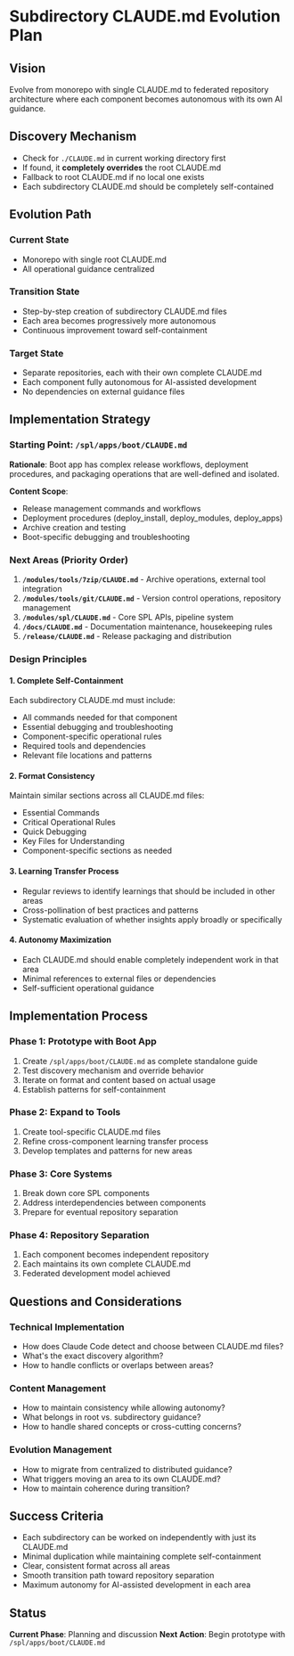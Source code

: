 # Subdirectory CLAUDE.md Evolution Plan

## Vision

Evolve from monorepo with single CLAUDE.md to federated repository architecture where each component becomes autonomous with its own AI guidance.

## Discovery Mechanism

- Check for `./CLAUDE.md` in current working directory first
- If found, it **completely overrides** the root CLAUDE.md  
- Fallback to root CLAUDE.md if no local one exists
- Each subdirectory CLAUDE.md should be completely self-contained

## Evolution Path

### Current State
- Monorepo with single root CLAUDE.md
- All operational guidance centralized

### Transition State  
- Step-by-step creation of subdirectory CLAUDE.md files
- Each area becomes progressively more autonomous
- Continuous improvement toward self-containment

### Target State
- Separate repositories, each with their own complete CLAUDE.md
- Each component fully autonomous for AI-assisted development
- No dependencies on external guidance files

## Implementation Strategy

### Starting Point: `/spl/apps/boot/CLAUDE.md`
**Rationale**: Boot app has complex release workflows, deployment procedures, and packaging operations that are well-defined and isolated.

**Content Scope**:
- Release management commands and workflows
- Deployment procedures (deploy_install, deploy_modules, deploy_apps)
- Archive creation and testing
- Boot-specific debugging and troubleshooting

### Next Areas (Priority Order)
1. **`/modules/tools/7zip/CLAUDE.md`** - Archive operations, external tool integration
2. **`/modules/tools/git/CLAUDE.md`** - Version control operations, repository management  
3. **`/modules/spl/CLAUDE.md`** - Core SPL APIs, pipeline system
4. **`/docs/CLAUDE.md`** - Documentation maintenance, housekeeping rules
5. **`/release/CLAUDE.md`** - Release packaging and distribution

### Design Principles

#### 1. Complete Self-Containment
Each subdirectory CLAUDE.md must include:
- All commands needed for that component
- Essential debugging and troubleshooting
- Component-specific operational rules
- Required tools and dependencies
- Relevant file locations and patterns

#### 2. Format Consistency
Maintain similar sections across all CLAUDE.md files:
- Essential Commands
- Critical Operational Rules  
- Quick Debugging
- Key Files for Understanding
- Component-specific sections as needed

#### 3. Learning Transfer Process
- Regular reviews to identify learnings that should be included in other areas
- Cross-pollination of best practices and patterns
- Systematic evaluation of whether insights apply broadly or specifically

#### 4. Autonomy Maximization
- Each CLAUDE.md should enable completely independent work in that area
- Minimal references to external files or dependencies
- Self-sufficient operational guidance

## Implementation Process

### Phase 1: Prototype with Boot App
1. Create `/spl/apps/boot/CLAUDE.md` as complete standalone guide
2. Test discovery mechanism and override behavior
3. Iterate on format and content based on actual usage
4. Establish patterns for self-containment

### Phase 2: Expand to Tools
1. Create tool-specific CLAUDE.md files
2. Refine cross-component learning transfer process
3. Develop templates and patterns for new areas

### Phase 3: Core Systems
1. Break down core SPL components
2. Address interdependencies between components
3. Prepare for eventual repository separation

### Phase 4: Repository Separation
1. Each component becomes independent repository
2. Each maintains its own complete CLAUDE.md
3. Federated development model achieved

## Questions and Considerations

### Technical Implementation
- How does Claude Code detect and choose between CLAUDE.md files?
- What's the exact discovery algorithm?
- How to handle conflicts or overlaps between areas?

### Content Management
- How to maintain consistency while allowing autonomy?
- What belongs in root vs. subdirectory guidance?
- How to handle shared concepts or cross-cutting concerns?

### Evolution Management
- How to migrate from centralized to distributed guidance?
- What triggers moving an area to its own CLAUDE.md?
- How to maintain coherence during transition?

## Success Criteria

- Each subdirectory can be worked on independently with just its CLAUDE.md
- Minimal duplication while maintaining complete self-containment
- Clear, consistent format across all areas
- Smooth transition path toward repository separation
- Maximum autonomy for AI-assisted development in each area

## Status

**Current Phase**: Planning and discussion
**Next Action**: Begin prototype with `/spl/apps/boot/CLAUDE.md`